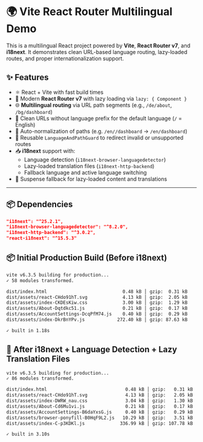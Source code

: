 # 🌍 Vite React Router Multilingual Demo

This is a multilingual React project powered by **Vite**, **React Router v7**, and **i18next**. It demonstrates clean URL-based language routing, lazy-loaded routes, and proper internationalization support.

## ✨ Features

- ⚛️ React + Vite with fast build times
- 🧭 Modern **React Router v7** with lazy loading via `lazy: { Component }`
- 🌐 **Multilingual routing** via URL path segments (e.g., `/de/about`, `/bg/dashboard`)
- 🚫 Clean URLs without language prefix for the default language (`/` = English)
- 🔄 Auto-normalization of paths (e.g. `/en//dashboard` → `/en/dashboard`)
- 🔐 Reusable `LanguageAndPathGuard` to redirect invalid or unsupported routes
- 📥 **i18next** support with:
  - Language detection (`i18next-browser-languagedetector`)
  - Lazy-loaded translation files (`i18next-http-backend`)
  - Fallback language and active language switching
- 🧪 Suspense fallback for lazy-loaded content and translations

---

## 📦 Dependencies

```json
"i18next": "^25.2.1",
"i18next-browser-languagedetector": "^8.2.0",
"i18next-http-backend": "^3.0.2",
"react-i18next": "^15.5.3"
```

## 📦 Initial Production Build (Before i18next)

```txt
vite v6.3.5 building for production...
✓ 58 modules transformed.

dist/index.html                            0.48 kB │ gzip:  0.31 kB
dist/assets/react-CHdo91hT.svg             4.13 kB │ gzip:  2.05 kB
dist/assets/index-CKDEsKiw.css             3.00 kB │ gzip:  1.29 kB
dist/assets/About-Dqtdkc51.js              0.21 kB │ gzip:  0.17 kB
dist/assets/AccountSettings-DcqPfM74.js    0.40 kB │ gzip:  0.29 kB
dist/assets/index-DkrBnYPv.js            272.40 kB │ gzip: 87.63 kB

✓ built in 1.18s
```

## 🔸 After i18next + Language Detection + Lazy Translation Files

```txt
vite v6.3.5 building for production...
✓ 86 modules transformed.

dist/index.html                             0.48 kB │ gzip:   0.31 kB
dist/assets/react-CHdo91hT.svg              4.13 kB │ gzip:   2.05 kB
dist/assets/index-DWRW_nau.css              3.04 kB │ gzip:   1.30 kB
dist/assets/About-Cd6Mu1vi.js               0.21 kB │ gzip:   0.17 kB
dist/assets/AccountSettings-B6daYxsG.js     0.40 kB │ gzip:   0.29 kB
dist/assets/browser-ponyfill-B0HqF9L2.js   10.29 kB │ gzip:   3.51 kB
dist/assets/index-C-p3KDKl.js             336.99 kB │ gzip: 107.78 kB

✓ built in 3.10s
```